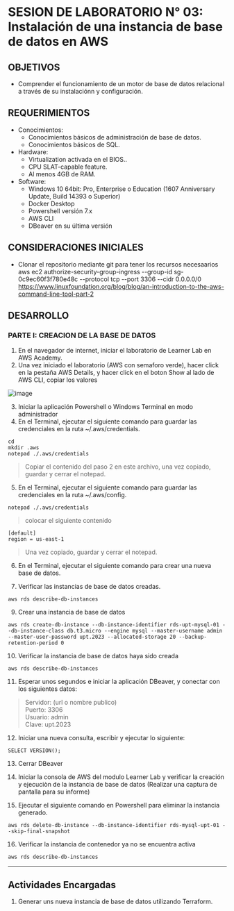 # SESION DE LABORATORIO N° 03: Instalación de una instancia de base de datos en AWS

## OBJETIVOS
  * Comprender el funcionamiento de un motor de base de datos relacional a través de su instalaciónn y configuración.

## REQUERIMIENTOS
  * Conocimientos: 
    - Conocimientos básicos de administración de base de datos.
    - Conocimientos básicos de SQL.
  * Hardware:
    - Virtualization activada en el BIOS..
    - CPU SLAT-capable feature.
    - Al menos 4GB de RAM.
  * Software:
    - Windows 10 64bit: Pro, Enterprise o Education (1607 Anniversary Update, Build 14393 o Superior)
    - Docker Desktop 
    - Powershell versión 7.x
    - AWS CLI
    - DBeaver en su última versión

## CONSIDERACIONES INICIALES
  * Clonar el repositorio mediante git para tener los recursos necesaarios
aws ec2 authorize-security-group-ingress --group-id sg-0c9ec60f3f780e48c --protocol tcp --port 3306 --cidr 0.0.0.0/0
https://www.linuxfoundation.org/blog/blog/an-introduction-to-the-aws-command-line-tool-part-2
## DESARROLLO

### PARTE I: CREACION DE LA BASE DE DATOS
1. En el navegador de internet, iniciar el laboratorio de Learner Lab en AWS Academy.
2. Una vez iniciado el laboratorio (AWS con semaforo verde), hacer click en la pestaña AWS Details, y hacer click en el boton Show al lado de AWS CLI, copiar los valores

![image](https://github.com/UPT-FAING-EPIS/SI783_BDII/assets/10199939/f31c02f0-76ed-468b-9733-2cee0edd44e0)

3. Iniciar la aplicación Powershell o Windows Terminal en modo administrador 
4. En el Terminal, ejecutar el siguiente comando para guardar las credenciales en la ruta ~/.aws/credentials.
```
cd
mkdir .aws
notepad ./.aws/credentials
```
> Copiar el contenido del paso 2 en este archivo, una vez copiado, guardar y cerrar el notepad.
5. En el Terminal, ejecutar el siguiente comando para guardar las credenciales en la ruta ~/.aws/config.
```
notepad ./.aws/credentials
```
> colocar el siguiente contenido
```
[default]
region = us-east-1
```
> Una vez copiado, guardar y cerrar el notepad.
6. En el Terminal, ejecutar el siguiente comando para crear una nueva base de datos.

8. Verificar las instancias de base de datos creadas.
```
aws rds describe-db-instances
```
9. Crear una instancia de base de datos
```
aws rds create-db-instance --db-instance-identifier rds-upt-mysql-01 --db-instance-class db.t3.micro --engine mysql --master-username admin --master-user-password upt.2023 --allocated-storage 20 --backup-retention-period 0
```
10. Verificar la instancia de base de datos haya sido creada
```
aws rds describe-db-instances
```
11. Esperar unos segundos e iniciar la aplicación DBeaver, y conectar con los siguientes datos:
> Servidor: (url o nombre publico)  
> Puerto: 3306  
> Usuario: admin  
> Clave: upt.2023

12. Iniciar una nueva consulta, escribir y ejecutar lo siguiente:
```
SELECT VERSION();
```
13. Cerrar DBeaver

14. Iniciar la consola de AWS del modulo Learner Lab y verificar la creación y ejecuciòn de la instancia de base de datos (Realizar una captura de pantalla para su informe)

15. Ejecutar el siguiente comando en Powershell para eliminar la instancia generado.
```
aws rds delete-db-instance --db-instance-identifier rds-mysql-upt-01 --skip-final-snapshot
```
16. Verificar la instancia de contenedor ya no se encuentra activa
```
aws rds describe-db-instances
```
---
## Actividades Encargadas
1. Generar uns nueva instancia de base de datos utilizando Terraform.


[comment]: <> (aws rds create-db-instance --engine sqlserver-ex --engine-version 14.00.3281.6.v1 --db-instance-identifier rds-upt-mssql-01 --allocated-storage 20 --db-instance-class db.t3.small --master-username admin --master-user-password upt.2023 --backup-retention-period 0 --storage-type standard --port 1433 --publicly-accessible)
[comment]: <> (https://www.mssqltips.com/sqlservertip/7469/aws-cli-deploy-amazon-rds-sql-server-instance/)
[comment]: <> (https://www.tutorialspoint.com/amazonrds/amazonrds_postgressql_creating_db.htm)
